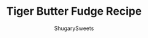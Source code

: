 ---
layout: ../../layouts/MarkdownPostLayout.astro
title: Tiger Butter Fudge Recipe
author: ShugarySweets
pubDate: 2018-11-01
description: "Creamy and soft, this 3 ingredient easy Tiger Butter Fudge recipe is a chocolate peanut butter lovers dream! Make a batch today in just minutes!"
image_url: https://www.shugarysweets.com/wp-content/uploads/2018/02/tiger-butter-fudge-33.jpg
tags: ["Candy","American"]
calories: 20
protein: 0
carbohydrates: 2
fats: 1
fiber: 0
ingredients: ["2 bags (11 ounce each) white chocolate chips","1/2 cup creamy peanut butter","8 ounce milk chocolate chips"]
serves: 120
time: "1 hour 8 minutes"
prepTime: "5 minutes"
instructions: ["Melt white chocolate and peanut butter together until creamy. I do this in the microwave. Starting at one minute, stir, add 30 second intervals of heating, then stirring until smooth. Spread on parchment lined cookie sheet (I use a 15x10x1-inch pan).","Melt milk chocolate and drizzle over white chocolate. Using knife you pull chocolate so that the two blend together. Allow to cool and set. Cut into squares. Eat and enjoy!"]
nutrition: ["20 calories","2 grams carbohydrates","0 milligrams cholesterol","1 grams fat","0 grams fiber","0 grams protein","1 grams saturated fat","7 milligrams sodium","1 grams sugar","0 grams trans fat","1 grams unsaturated fat"]
---